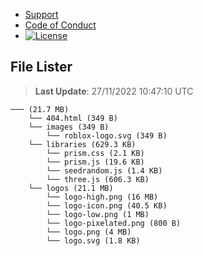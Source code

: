 - [Support](https://github.com/Wixonic/Assets/blob/Default/.github/SUPPORT.md)
- [Code of Conduct](https://github.com/Wixonic/Assets/blob/Default/.github/CODE_OF_CONDUCT.md)
- [![License](https://img.shields.io/github/license/Wixonic/Assets?color=%23555&label=License)](https://github.com/Wixonic/Assets/blob/Default/LICENSE.txt)

## File Lister
<!-- File Lister Display -->
> **Last Update**: 27/11/2022 10:47:10 UTC

```
─── (21.7 MB) 
    └── 404.html (349 B)
    └── images (349 B) 
        └── roblox-logo.svg (349 B)
    └── libraries (629.3 KB) 
        └── prism.css (2.1 KB)
        └── prism.js (19.6 KB)
        └── seedrandom.js (1.4 KB)
        └── three.js (606.3 KB)
    └── logos (21.1 MB) 
        └── logo-high.png (16 MB)
        └── logo-icon.png (40.5 KB)
        └── logo-low.png (1 MB)
        └── logo-pixelated.png (800 B)
        └── logo.png (4 MB)
        └── logo.svg (1.8 KB)
```
<!-- File Lister Display -->
